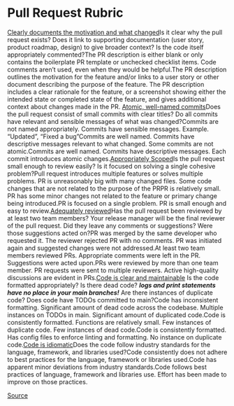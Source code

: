 Pull Request Rubric
===================

[Clearly documents the motivation and what changed](https://www.notion.so/Clearly-documents-the-motivation-and-what-changed-0c7f5d04d7f9401e8e861ce93312d503)Is it clear why the pull request exists? Does it link to supporting documentation (user story, product roadmap, design) to give broader context? Is the code itself appropriately commented?The PR description is either blank or only contains the boilerplate PR template or unchecked checklist items. Code comments aren’t used, even when they would be helpful.The PR description outlines the motivation for the feature and/or links to a user story or other document describing the purpose of the feature. The PR description includes a clear rationale for the feature, or a screenshot showing either the intended state or completed state of the feature, and gives additional context about changes made in the PR. [Atomic, well-named commits](https://www.notion.so/Atomic-well-named-commits-67085273f3b945beb14af73e51c61522)Does the pull request consist of small commits with clear titles? Do all commits have relevant and sensible messages of what was changed?Commits are not named appropriately. Commits have sensible messages. Example. “Updated”, “Fixed a bug”Commits are well named. Commits have descriptive messages relevant to what changed. Some commits are not atomic.Commits are well named. Commits have descriptive messages. Each commit introduces atomic changes.[Appropriately Scoped](https://www.notion.so/Appropriately-Scoped-3b6f396ee76d4075b0b66c702624f05e)Is the pull request small enough to review easily? Is it focused on solving a single cohesive problem?Pull request introduces multiple features or solves multiple problems. PR is unreasonably big with many changed files. Some code changes that are not related to the purpose of the PRPR is relatively small. PR has some minor changes not related to the feature or primary change being introduced.PR is focused on a single problem. PR is small enough and easy to review.[Adequately reviewed](https://www.notion.so/Adequately-reviewed-44cf640022d94c35a23589263a943d76)Has the pull request been reviewed by at least two team members? Your release manager will be the final reviewer of the pull request. Did they leave any comments or suggestions? Were those suggestions acted on?PR was merged by the same developer who requested it. The reviewer rejected PR with no comments. PR was initiated again and suggested changes were not addressed.At least two team members reviewed PRs. Appropriate comments were left in the PR. Suggestions were acted upon.PRs were reviewed by more than one team member. PR requests were sent to multiple reviewers. Active high-quality discussions are evident in PRs.[Code is clear and maintainable](https://www.notion.so/Code-is-clear-and-maintainable-de9ef74e969b47f5bab234f5a346c407) Is the code formatted appropriately? Is there dead code? ***logs and print statements have no place in your main branches!*** Are there instances of duplicate code? Does code have TODOs committed to main?Code has inconsistent formatting. Significant amount of dead code across the codebase. Multiple instances on TODOs in main. Significant amount of duplicated code.Code is consistently formatted. Functions are relatively small. Few instances of duplicate code. Few instances of dead code.Code is consistently formatted. Has config files to enforce linting and formatting. No instance on duplicate code.[Code is idiomatic](https://www.notion.so/Code-is-idiomatic-c8d7786458b9430d9b6bad50cd904c9c)Does the code follow industry standards for the language, framework, and libraries used?Code consistently does not adhere to best practices for the language, framework or libraries used.Code has apparent minor deviations from industry standards.Code follows best practices of language, framework and libraries use. Effort has been made to improve on those practices.

[Source](file:///C:/Users/bryan/AppData/Local/Temp/7zO46073B45/Pull%20Request%20Rubric%2077dd121e0b234135bf445b48183b974f.html)
